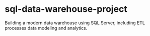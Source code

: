 # sql-data-warehouse-project
Building a modern data warehouse using SQL Server, including ETL processes data modeling and analytics.

